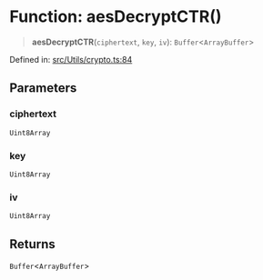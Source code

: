 # Function: aesDecryptCTR()

> **aesDecryptCTR**(`ciphertext`, `key`, `iv`): `Buffer`\<`ArrayBuffer`\>

Defined in: [src/Utils/crypto.ts:84](https://github.com/Fokusdotid/Baileys/blob/eb819228f591f9a29a091aefc3a8c91a38d77089/src/Utils/crypto.ts#L84)

## Parameters

### ciphertext

`Uint8Array`

### key

`Uint8Array`

### iv

`Uint8Array`

## Returns

`Buffer`\<`ArrayBuffer`\>
